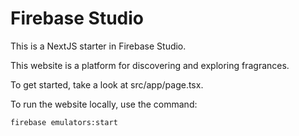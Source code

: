 # Firebase Studio

This is a NextJS starter in Firebase Studio.

This website is a platform for discovering and exploring fragrances.

To get started, take a look at src/app/page.tsx.

To run the website locally, use the command:
```bash
firebase emulators:start
```